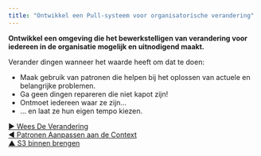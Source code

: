 ```yaml
---
title: "Ontwikkel een Pull-systeem voor organisatorische verandering"
---
```



<strong>Ontwikkel een omgeving die het bewerkstelligen van verandering voor iedereen in de organisatie mogelijk en uitnodigend maakt. </strong>

Verander dingen wanneer het waarde heeft om dat te doen:

- Maak gebruik van patronen die helpen bij het oplossen van actuele en belangrijke problemen.
- Ga geen dingen repareren die niet kapot zijn!
- Ontmoet iedereen waar ze zijn…
- … en laat ze hun eigen tempo kiezen.

[&#9654; Wees De Verandering](be-the-change.html)<br/>[&#9664; Patronen Aanpassen aan de Context](adapt-patterns-to-context.html)<br/>[&#9650; S3 binnen brengen](bringing-in-s3.html)

